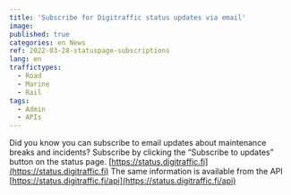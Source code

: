 ```yaml
---
title: 'Subscribe for Digitraffic status updates via email'
image:
published: true
categories: en News
ref: 2022-03-28-statuspage-subscriptions
lang: en
traffictypes:
  - Road
  - Marine
  - Rail
tags:
  - Admin
  - APIs
---
```


Did you know you can subscribe to email updates about maintenance breaks and incidents? Subscribe by clicking the “Subscribe to updates” button on the status page.
[https://status.digitraffic.fi](https://status.digitraffic.fi)
The same information is available from the API [https://status.digitraffic.fi/api](https://status.digitraffic.fi/api)
